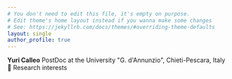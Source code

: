 ```yaml
---
# You don't need to edit this file, it's empty on purpose.
# Edit theme's home layout instead if you wanna make some changes
# See: https://jekyllrb.com/docs/themes/#overriding-theme-defaults
layout: single
author_profile: true
---
```

**Yuri Calleo**
PostDoc at the University "G. d'Annunzio", Chieti-Pescara, Italy
:mag_right: Research interests
